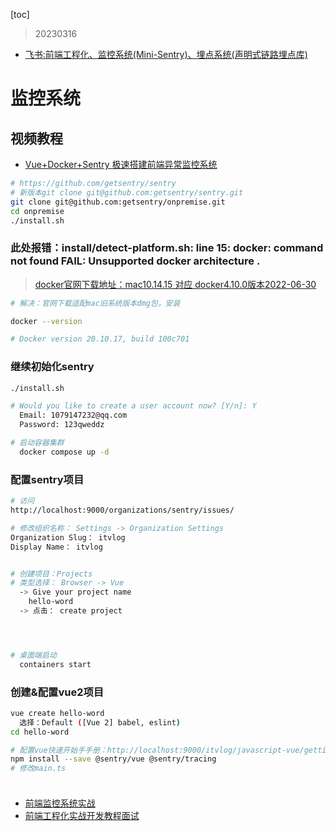 [toc]

> 20230316
* [飞书:前端工程化、监控系统(Mini-Sentry)、埋点系统(声明式链路埋点库)](https://vt7y72vnyl.feishu.cn/wiki/wikcnVEOAR4mUUTwI3VFvI2IdSb)
# 监控系统
## 视频教程
* [Vue+Docker+Sentry 极速搭建前端异常监控系统](https://www.bilibili.com/video/BV1UZ4y1p7MF/?spm_id_from=333.999.0.0&vd_source=c4fe7507ea85461391fe91772b3fbe6f)
```sh
# https://github.com/getsentry/sentry
# 新版本git clone git@github.com:getsentry/sentry.git
git clone git@github.com:getsentry/onpremise.git
cd onpremise
./install.sh
```
### 此处报错：install/detect-platform.sh: line 15: docker: command not found FAIL: Unsupported docker architecture .
> [docker官网下载地址：mac10.14.15 对应 docker4.10.0版本2022-06-30](https://docs.docker.com/desktop/release-notes/)
```sh
# 解决：官网下载适配mac旧系统版本dmg包，安装

docker --version

# Docker version 20.10.17, build 100c701
```
### 继续初始化sentry
```sh
./install.sh

# Would you like to create a user account now? [Y/n]: Y
  Email: 1079147232@qq.com
  Password: 123qweddz

# 启动容器集群
  docker compose up -d
```
### 配置sentry项目
```sh
# 访问
http://localhost:9000/organizations/sentry/issues/

# 修改组织名称： Settings -> Organization Settings
Organization Slug： itvlog
Display Name： itvlog


# 创建项目：Projects
# 类型选择： Browser -> Vue 
  -> Give your project name
    hello-word
  -> 点击： create project




# 桌面端启动
  containers start
```
### 创建&配置vue2项目
```sh
vue create hello-word
  选择：Default ([Vue 2] babel, eslint)
cd hello-word

# 配置vue快速开始手手册：http://localhost:9000/itvlog/javascript-vue/getting-started/javascript-vue/
npm install --save @sentry/vue @sentry/tracing
# 修改main.ts



```
### 



<!-- > [MAC系统安装docker报错 --- 解决sudo docker报错command not found](https://blog.csdn.net/MYNAH_Li/article/details/112760415)
```
brew cask install docker
```
### 此处报错：Running Homebrew as root is extremely dangerous and no longer supported. As Homebrew does not drop privileges on installation you would be giving all build scripts full access to your system.
> [完美解决Error: Running Homebrew as root is extremely dangerous and no longer supported.](https://blog.csdn.net/meifannao789456/article/details/105083605)
```
$ sudo chown -R `whoami` /usr/local/Homebrew/
$ sudo chown -R $(whoami) $(brew --prefix)/*
$ sudo mkdir /usr/local/Frameworks
$ sudo chown -R `whoami` /usr/local/Frameworks/
```
### 此处报错：Running Homebrew as root is extremely dangerous and no longer supported. As Homebrew does not drop privileges on installation you would be giving all build scripts full access to your system.
> [brew 安装报错 Running Homebrew as root is extremely dangerous and no longer supported.](https://www.jianshu.com/p/147ea2c5f9e1)
```
mkdir homebrew && curl -L https://github.com/Homebrew/brew/tarball/master | tar xz --strip 1 -C homebrew

brew install docker --cask
``` -->



* [前端监控系统实战](https://www.bilibili.com/video/BV11L4y1L7BY?p=1&vd_source=c4fe7507ea85461391fe91772b3fbe6f)
* [前端工程化实战开发教程面试](https://www.bilibili.com/video/BV1me4y1q7Ep?p=5&vd_source=c4fe7507ea85461391fe91772b3fbe6f)
